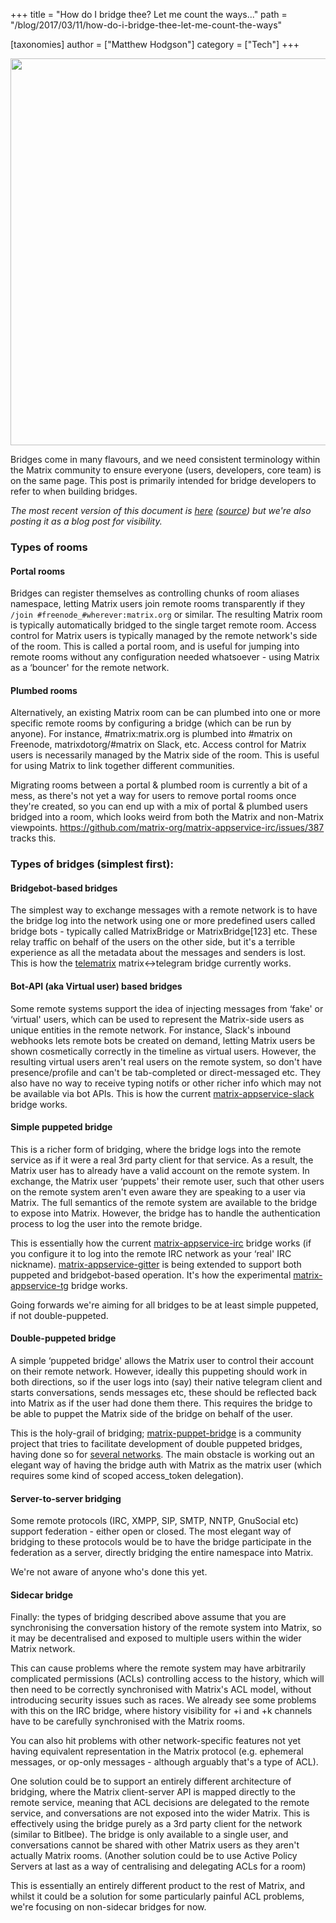 +++
title = "How do I bridge thee?  Let me count the ways..."
path = "/blog/2017/03/11/how-do-i-bridge-thee-let-me-count-the-ways"

[taxonomies]
author = ["Matthew Hodgson"]
category = ["Tech"]
+++

<a href="https://xkcd.com/1810"><img class="aligncenter wp-image-2297" src="/blog/wp-content/uploads/2017/03/xkcd1810-matrixified-v2-1024x842.png" width="753" height="619" /></a>
<p id="types-of-bridging">Bridges come in many flavours, and we need consistent terminology within the Matrix community to ensure everyone (users, developers, core team) is on the same page. This post is primarily intended for bridge developers to refer to when building bridges.</p>
<em>The most recent version of this document is <a href="/docs/guides/types-of-bridging.html">here</a> (<a href="https://github.com/matrix-org/matrix-doc/blob/master/supporting-docs/guides/2017-03-11-types-of-bridging.md">source</a>) but we're also posting it as a blog post for visibility.</em>

### Types of rooms

#### Portal rooms

Bridges can register themselves as controlling chunks of room aliases namespace, letting Matrix users join remote rooms transparently if they `/join #freenode_#wherever:matrix.org` or similar. The resulting Matrix room is typically automatically bridged to the single target remote room. Access control for Matrix users is typically managed by the remote network's side of the room. This is called a portal room, and is useful for jumping into remote rooms without any configuration needed whatsoever - using Matrix as a ‘bouncer' for the remote network.

#### Plumbed rooms

Alternatively, an existing Matrix room can be can plumbed into one or more specific remote rooms by configuring a bridge (which can be run by anyone). For instance, #matrix:matrix.org is plumbed into #matrix on Freenode, matrixdotorg/#matrix on Slack, etc. Access control for Matrix users is necessarily managed by the Matrix side of the room. This is useful for using Matrix to link together different communities.

Migrating rooms between a portal & plumbed room is currently a bit of a mess, as there's not yet a way for users to remove portal rooms once they're created, so you can end up with a mix of portal & plumbed users bridged into a room, which looks weird from both the Matrix and non-Matrix viewpoints. https://github.com/matrix-org/matrix-appservice-irc/issues/387 tracks this.

### Types of bridges (simplest first):

#### Bridgebot-based bridges

The simplest way to exchange messages with a remote network is to have the bridge log into the network using one or more predefined users called bridge bots - typically called MatrixBridge or MatrixBridge[123] etc. These relay traffic on behalf of the users on the other side, but it's a terrible experience as all the metadata about the messages and senders is lost. This is how the <a href="https://github.com/SijmenSchoon/telematrix">telematrix</a> matrix&lt;-&gt;telegram bridge currently works.

#### Bot-API (aka Virtual user) based bridges

Some remote systems support the idea of injecting messages from ‘fake' or ‘virtual' users, which can be used to represent the Matrix-side users as unique entities in the remote network. For instance, Slack's inbound webhooks lets remote bots be created on demand, letting Matrix users be shown cosmetically correctly in the timeline as virtual users. However, the resulting virtual users aren't real users on the remote system, so don't have presence/profile and can't be tab-completed or direct-messaged etc. They also have no way to receive typing notifs or other richer info which may not be available via bot APIs. This is how the current <a href="https://github.com/matrix-org/matrix-appservice-slack">matrix-appservice-slack</a> bridge works.

#### Simple puppeted bridge

This is a richer form of bridging, where the bridge logs into the remote service as if it were a real 3rd party client for that service. As a result, the Matrix user has to already have a valid account on the remote system. In exchange, the Matrix user ‘puppets' their remote user, such that other users on the remote system aren't even aware they are speaking to a user via Matrix. The full semantics of the remote system are available to the bridge to expose into Matrix. However, the bridge has to handle the authentication process to log the user into the remote bridge.

This is essentially how the current <a href="https://github.com/matrix-org/matrix-appservice-irc">matrix-appservice-irc</a> bridge works (if you configure it to log into the remote IRC network as your ‘real' IRC nickname). <a href="https://github.com/matrix-org/matrix-appservice-gitter">matrix-appservice-gitter</a> is being extended to support both puppeted and bridgebot-based operation. It's how the experimental <a href="https://github.com/matrix-org/matrix-appservice-tg">matrix-appservice-tg</a> bridge works.

Going forwards we're aiming for all bridges to be at least simple puppeted, if not double-puppeted.

#### Double-puppeted bridge

A simple ‘puppeted bridge' allows the Matrix user to control their account on their remote network. However, ideally this puppeting should work in both directions, so if the user logs into (say) their native telegram client and starts conversations, sends messages etc, these should be reflected back into Matrix as if the user had done them there. This requires the bridge to be able to puppet the Matrix side of the bridge on behalf of the user.

This is the holy-grail of bridging; <a href="https://github.com/matrix-hacks/matrix-puppet-bridge">matrix-puppet-bridge</a> is a community project that tries to facilitate development of double puppeted bridges, having done so for <a href="https://github.com/matrix-hacks/matrix-puppet-bridge#examples">several networks</a>. The main obstacle is working out an elegant way of having the bridge auth with Matrix as the matrix user (which requires some kind of scoped access_token delegation).

#### Server-to-server bridging

Some remote protocols (IRC, XMPP, SIP, SMTP, NNTP, GnuSocial etc) support federation - either open or closed. The most elegant way of bridging to these protocols would be to have the bridge participate in the federation as a server, directly bridging the entire namespace into Matrix.

We're not aware of anyone who's done this yet.

#### Sidecar bridge

Finally: the types of bridging described above assume that you are synchronising the conversation history of the remote system into Matrix, so it may be decentralised and exposed to multiple users within the wider Matrix network.

This can cause problems where the remote system may have arbitrarily complicated permissions (ACLs) controlling access to the history, which will then need to be correctly synchronised with Matrix's ACL model, without introducing security issues such as races. We already see some problems with this on the IRC bridge, where history visibility for +i and +k channels have to be carefully synchronised with the Matrix rooms.

You can also hit problems with other network-specific features not yet having equivalent representation in the Matrix protocol (e.g. ephemeral messages, or op-only messages - although arguably that's a type of ACL).

One solution could be to support an entirely different architecture of bridging, where the Matrix client-server API is mapped directly to the remote service, meaning that ACL decisions are delegated to the remote service, and conversations are not exposed into the wider Matrix. This is effectively using the bridge purely as a 3rd party client for the network (similar to Bitlbee). The bridge is only available to a single user, and conversations cannot be shared with other Matrix users as they aren't actually Matrix rooms. (Another solution could be to use Active Policy Servers at last as a way of centralising and delegating ACLs for a room)

This is essentially an entirely different product to the rest of Matrix, and whilst it could be a solution for some particularly painful ACL problems, we're focusing on non-sidecar bridges for now.
